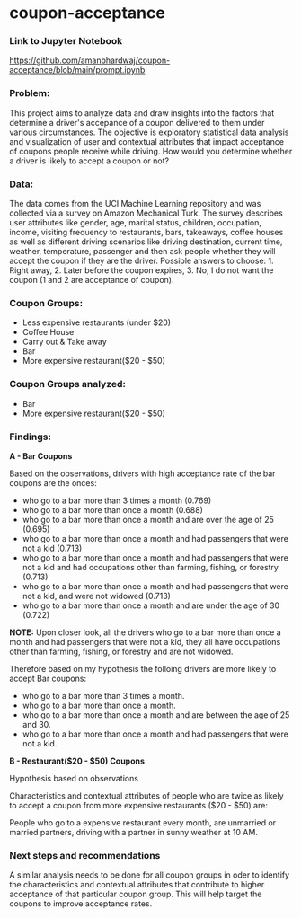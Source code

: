# coupon-acceptance
### Link to Jupyter Notebook
https://github.com/amanbhardwaj/coupon-acceptance/blob/main/prompt.ipynb

### Problem:
This project aims to analyze data and draw insights into the factors that determine a driver's accepance of a coupon delivered to them under various circumstances. The objective is exploratory statistical data analysis and visualization of user and contextual attributes that impact acceptance of coupons people receive while driving. How would you determine whether a driver is likely to accept a coupon or not?

### Data:
The data comes from the UCI Machine Learning repository and was collected via a survey on Amazon Mechanical Turk. The survey describes user attributes like gender, age, marital status, children, occupation, income, visiting frequency to restaurants, bars, takeaways, coffee houses as well as different driving scenarios like driving destination, current time, weather, temperature, passenger and then ask people whether they will accept the coupon if they are the driver. Possible answers to choose: 1. Right away, 2. Later before the coupon expires, 3. No, I do not want the coupon (1 and 2 are acceptance of coupon).

### Coupon Groups: 
- Less expensive restaurants (under $20)
- Coffee House
- Carry out & Take away
- Bar
- More expensive restaurant($20 - $50)

### Coupon Groups analyzed: 
- Bar
- More expensive restaurant($20 - $50)


### Findings:

**A - Bar Coupons**

Based on the observations, drivers with high acceptance rate of the bar coupons are the onces:
- who go to a bar more than 3 times a month (0.769)
- who go to a bar more than once a month (0.688)
- who go to a bar more than once a month and are over the age of 25 (0.695)
- who go to a bar more than once a month and had passengers that were not a kid (0.713)
- who go to a bar more than once a month and had passengers that were not a kid and had occupations other than farming, fishing, or forestry (0.713)
- who go to a bar more than once a month and had passengers that were not a kid, and were not widowed (0.713)
- who go to a bar more than once a month and are under the age of 30 (0.722)

**NOTE:** Upon closer look, all the drivers who go to a bar more than once a month and had passengers that were not a kid, they all have occupations other than farming, fishing, or forestry and are not widowed.

Therefore based on my hypothesis the folloing drivers are more likely to accept Bar coupons:
- who go to a bar more than 3 times a month.
- who go to a bar more than once a month.
- who go to a bar more than once a month and are between the age of 25 and 30.
- who go to a bar more than once a month and had passengers that were not a kid.

**B - Restaurant($20 - $50) Coupons**

Hypothesis based on observations

Characteristics and contextual attributes of people who are twice as likely to accept a coupon from more expensive restaurants ($20 - $50) are:

People who go to a expensive restaurant every month, are unmarried or married partners, driving with a partner in sunny weather at 10 AM.

### Next steps and recommendations

A similar analysis needs to be done for all coupon groups in oder to identify the characteristics and contextual attributes that contribute to higher acceptance of that particular coupon group. This will help target the coupons to improve acceptance rates.
